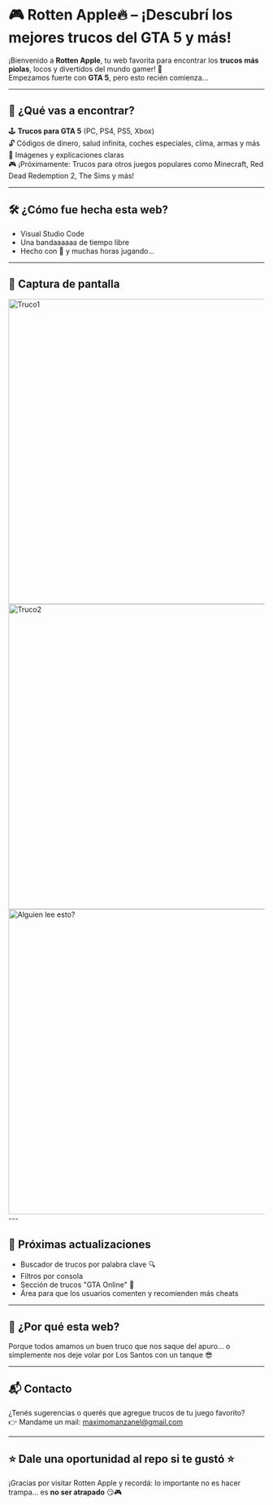 # 🎮 Rotten Apple🔥 – ¡Descubrí los mejores trucos del GTA 5 y más!

¡Bienvenido a **Rotten Apple**, tu web favorita para encontrar los **trucos más piolas**, locos y divertidos del mundo gamer! 🚀  
Empezamos fuerte con **GTA 5**, pero esto recién comienza...

---

## 🌟 ¿Qué vas a encontrar?

🕹️ **Trucos para GTA 5** (PC, PS4, PS5, Xbox)  
🔓 Códigos de dinero, salud infinita, coches especiales, clima, armas y más  
📸 Imágenes y explicaciones claras  
🎮 ¡Próximamente: Trucos para otros juegos populares como Minecraft, Red Dead Redemption 2, The Sims y más!

---

## 🛠️ ¿Cómo fue hecha esta web?

- Visual Studio Code  
- Una bandaaaaaa de tiempo libre
- Hecho con 💙 y muchas horas jugando...

---

## 👾 Captura de pantalla
<img src="https://pbs.twimg.com/media/CSPUpEPWEAArYSZ.jpg" alt="Truco1" width="600"/>
<img src="https://www.gtaboom.com/images/2/2b/Gta-5-cheats-pc-scaled.jpg" alt="Truco2" width="600"/>
<img src="https://www.hindustantimes.com/ht-img/img/2023/02/21/original/gta_5_xbox_1676976262142.jpg" alt="Alguien lee esto?" width="600"/>
---

## 🚀 Próximas actualizaciones

- Buscador de trucos por palabra clave 🔍  
- Filtros por consola  
- Sección de trucos "GTA Online" 🐸  
- Área para que los usuarios comenten y recomienden más cheats

---

## 🧠 ¿Por qué esta web?

Porque todos amamos un buen truco que nos saque del apuro... o simplemente nos deje volar por Los Santos con un tanque 😎

---

## 📬 Contacto
¿Tenés sugerencias o querés que agregue trucos de tu juego favorito?  
👉 Mandame un mail: maximomanzanel@gmail.com

---

## ⭐ Dale una oportunidad al repo si te gustó ⭐

¡Gracias por visitar Rotten Apple y recordá: lo importante no es hacer trampa… es **no ser atrapado** 😏🎮
